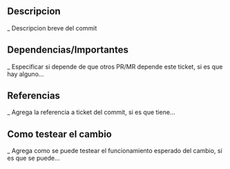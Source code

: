 ## Descripcion
_ Descripcion breve del commit

## Dependencias/Importantes

_ Especificar si depende de que otros PR/MR depende este ticket, si es que hay alguno...

## Referencias

_ Agrega la referencia a ticket del commit, si es que tiene...

## Como testear el cambio

_ Agrega como se puede testear el funcionamiento esperado del cambio, si es que se puede...
